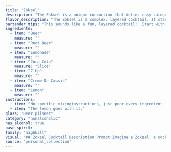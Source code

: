 ```yaml
---
title: "Zoksel"
description: "The Zoksel is a unique concoction that defies easy categorization.  Its base of beer, sodas, and fruit juices hints at a Boilermaker lineage, but the addition of Creme de Cassis and lemon evokes a more sophisticated, potentially European influence.  The exact origin remains shrouded in mystery. "
flavor_description: "The Zoksel is a complex, layered cocktail. It starts with a sweet, creamy base from the root beer and creme de cassis, brightened by the citrus tang of lemonade and lemon. The beer and 7-Up add a subtle, effervescent complexity, while the Coca-Cola brings a hint of cola spice. The result is a refreshingly unique concoction that blends sweet, tart, and bubbly notes for a truly intriguing experience. "
bartender_tips: "This sounds like a fun, layered cocktail!  Start with the heaviest ingredients at the bottom: Creme de Cassis, then lemonade, and root beer.  Use a bar spoon to carefully layer the beer, Coca-Cola, and 7-Up to avoid mixing.  Finish with a squeeze of lemon juice and a lemon twist for a bright touch. Remember to chill all ingredients beforehand for a perfectly refreshing experience. "
ingredients:
  - item: "Beer"
    measure: ""
  - item: "Root Beer"
    measure: ""
  - item: "Lemonade"
    measure: ""
  - item: "Coca-Cola"
    measure: "Slice"
  - item: "7-Up"
    measure: ""
  - item: "Creme De Cassis"
    measure: ""
  - item: "Lemon"
    measure: ""
instructions:
  - item: "No specific mixinginstructions, just poor every ingredient in one glass."
  - item: "The lemon goes with it."
glass: "Beer pilsner"
category: "nonalcoholic"
has_alcohol: true
base_spirit:
family: "highball"
visual: "## Zoksel Cocktail Description Prompt:Imagine a Zoksel, a cocktail blending **[Beer, Root Beer, Lemonade, Coca-Cola, 7-Up, Creme De Cassis, Lemon]**.  Describe the **color**, **clarity**, and **texture** of this concoction.  Is it vibrant and layered, or a homogenous murky mix? Does it have a frothy head, or a smooth, velvety finish?  Are there any visible ingredients like fruit chunks or ice? Focus on evoking the **sensory experience** of seeing this cocktail for the first time. "
source: "personal_collection"
---
```


